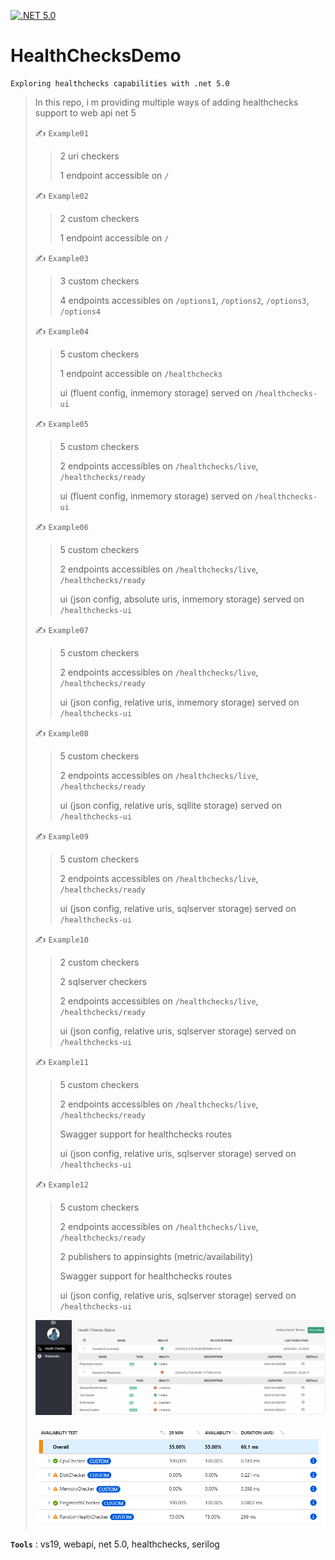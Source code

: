 [![.NET 5.0](https://github.com/aimenux/HealthChecksDemo/actions/workflows/ci.yml/badge.svg)](https://github.com/aimenux/HealthChecksDemo/actions/workflows/ci.yml)

# HealthChecksDemo
```
Exploring healthchecks capabilities with .net 5.0
```
>
> In this repo, i m providing multiple ways of adding healthchecks support to web api net 5
>
> :writing_hand: `Example01`
>
>> 2 uri checkers
>>
>> 1 endpoint accessible on `/`
>
> :writing_hand: `Example02`
>
>> 2 custom checkers
>>
>> 1 endpoint accessible on `/`
>
> :writing_hand: `Example03`
>
>> 3 custom checkers
>>
>> 4 endpoints accessibles on `/options1`, `/options2`, `/options3`, `/options4`
>
> :writing_hand: `Example04`
>
>> 5 custom checkers
>>
>> 1 endpoint accessible on `/healthchecks`
>>
>> ui (fluent config, inmemory storage) served on `/healthchecks-ui`
>
> :writing_hand: `Example05`
>
>> 5 custom checkers
>>
>> 2 endpoints accessibles on `/healthchecks/live`, `/healthchecks/ready`
>>
>> ui (fluent config, inmemory storage) served on `/healthchecks-ui`
>
> :writing_hand: `Example06`
>
>> 5 custom checkers
>>
>> 2 endpoints accessibles on `/healthchecks/live`, `/healthchecks/ready`
>>
>> ui (json config, absolute uris, inmemory storage) served on `/healthchecks-ui`
>
> :writing_hand: `Example07`
>
>> 5 custom checkers
>>
>> 2 endpoints accessibles on `/healthchecks/live`, `/healthchecks/ready`
>>
>> ui (json config, relative uris, inmemory storage) served on `/healthchecks-ui`
>
> :writing_hand: `Example08`
>
>> 5 custom checkers
>>
>> 2 endpoints accessibles on `/healthchecks/live`, `/healthchecks/ready`
>>
>> ui (json config, relative uris, sqllite storage) served on `/healthchecks-ui`
>
> :writing_hand: `Example09`
>
>> 5 custom checkers
>>
>> 2 endpoints accessibles on `/healthchecks/live`, `/healthchecks/ready`
>>
>> ui (json config, relative uris, sqlserver storage) served on `/healthchecks-ui`
>
> :writing_hand: `Example10`
>
>> 2 custom checkers
>>
>> 2 sqlserver checkers
>>
>> 2 endpoints accessibles on `/healthchecks/live`, `/healthchecks/ready`
>>
>> ui (json config, relative uris, sqlserver storage) served on `/healthchecks-ui`
>
> :writing_hand: `Example11`
>
>> 5 custom checkers
>>
>> 2 endpoints accessibles on `/healthchecks/live`, `/healthchecks/ready`
>>
>> Swagger support for healthchecks routes
>>
>> ui (json config, relative uris, sqlserver storage) served on `/healthchecks-ui`
>
> :writing_hand: `Example12`
>
>> 5 custom checkers
>>
>> 2 endpoints accessibles on `/healthchecks/live`, `/healthchecks/ready`
>>
>> 2 publishers to appinsights (metric/availability)
>>
>> Swagger support for healthchecks routes
>>
>> ui (json config, relative uris, sqlserver storage) served on `/healthchecks-ui`
>
>
> ![Example05Screen](Screenshots/Example05.png)
>
>
> ![Example12Screen](Screenshots/Example12.png)
>

**`Tools`** : vs19, webapi, net 5.0, healthchecks, serilog